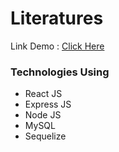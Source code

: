<h1>Literatures</h1>

Link Demo : <a target="blank" href="https://literature-rizaldy.netlify.app/">Click Here</a>

<h3>Technologies Using</h3>
   <ul>
    <li>React JS</li>
     <li>Express JS</li>
     <li>Node JS</li>
     <li>MySQL</li>
     <li>Sequelize</li>
    </ul>


